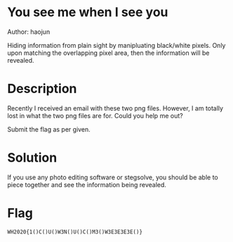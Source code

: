# You see me when I see you

Author: haojun

Hiding information from plain sight by manipluating black/white pixels. Only upon matching the overlapping pixel area, then the information will be revealed.

# Description

Recently I received an email with these two png files. However, I am totally lost in what the two png files are for. Could you help me out? 

Submit the flag as per given.


# Solution

If you use any photo editing software or stegsolve, you should be able to piece together and see the information being revealed.

# Flag

`WH2020{1()C()U()W3N()U()C()M3()W3E3E3E3E()}`

